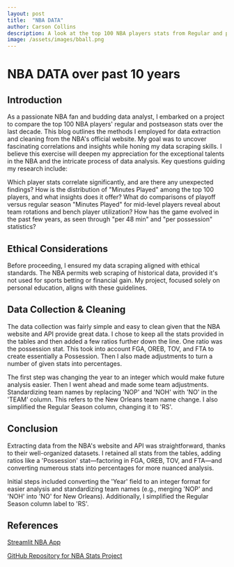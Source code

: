 ```yaml
---
layout: post
title:  "NBA DATA"
author: Carson Collins
description: A look at the top 100 NBA players stats from Regular and post season over the last 10 years
image: /assets/images/bball.png
---
```

# NBA DATA over past 10 years
## Introduction
As a passionate NBA fan and budding data analyst, I embarked on a project to compare the top 100 NBA players' regular and postseason stats over the last decade. This blog outlines the methods I employed for data extraction and cleaning from the NBA's official website. My goal was to uncover fascinating correlations and insights while honing my data scraping skills. I believe this exercise will deepen my appreciation for the exceptional talents in the NBA and the intricate process of data analysis. Key questions guiding my research include:

Which player stats correlate significantly, and are there any unexpected findings?
How is the distribution of "Minutes Played" among the top 100 players, and what insights does it offer?
What do comparisons of playoff versus regular season "Minutes Played" for mid-level players reveal about team rotations and bench player utilization?
How has the game evolved in the past few years, as seen through "per 48 min" and "per possession" statistics?

## Ethical Considerations
Before proceeding, I ensured my data scraping aligned with ethical standards. The NBA permits web scraping of historical data, provided it's not used for sports betting or financial gain. My project, focused solely on personal education, aligns with these guidelines.

## Data Collection & Cleaning
The data collection was fairly simple and easy to clean given that the NBA website and API provide great data.
I chose to keep all the stats provided in the tables and then added a few ratios further down the line. One ratio was the possession stat. This took into account FGA, OREB, TOV, and FTA to create essentially a Possession. Then I also made adjustments to turn a number of given stats into percentages.

The first step was changing the year to an integer which would make future analysis easier.
Then I went ahead and made some team adjustments. Standardizing team names by replacing 'NOP' and 'NOH' with 'NO' in the 'TEAM' column. This refers to the New Orleans team name change.
I also simplified the Regular Season column, changing it to 'RS'.

## Conclusion
Extracting data from the NBA's website and API was straightforward, thanks to their well-organized datasets. I retained all stats from the tables, adding ratios like a 'Possession' stat—factoring in FGA, OREB, TOV, and FTA—and converting numerous stats into percentages for more nuanced analysis.

Initial steps included converting the 'Year' field to an integer format for easier analysis and standardizing team names (e.g., merging 'NOP' and 'NOH' into 'NO' for New Orleans). Additionally, I simplified the Regular Season column label to 'RS'.


## References
[Streamlit NBA App](https://nba-app-26cfxmvx5jaadc6rumhqcm.streamlit.app/)


[GitHub Repository for NBA Stats Project](https://github.com/collinscd23/NBA-Stats-Project)



